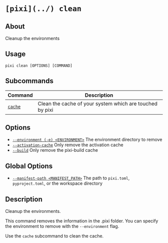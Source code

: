 # `[pixi](../) clean`

## About

Cleanup the environments

## Usage

```text
pixi clean [OPTIONS] [COMMAND]

```

## Subcommands

| Command           | Description                                              |
| ----------------- | -------------------------------------------------------- |
| [`cache`](cache/) | Clean the cache of your system which are touched by pixi |

## Options

- [`--environment (-e) <ENVIRONMENT>`](#arg---environment) The environment directory to remove
- [`--activation-cache`](#arg---activation-cache) Only remove the activation cache
- [`--build`](#arg---build) Only remove the pixi-build cache

## Global Options

- [`--manifest-path <MANIFEST_PATH>`](#arg---manifest-path) The path to `pixi.toml`, `pyproject.toml`, or the workspace directory

## Description

Cleanup the environments.

This command removes the information in the .pixi folder. You can specify the environment to remove with the `--environment` flag.

Use the `cache` subcommand to clean the cache.
